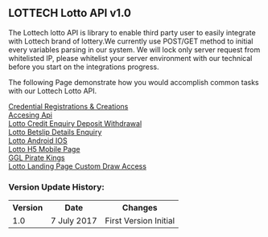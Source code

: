 ## **LOTTECH Lotto API v1.0**

The Lottech lotto API is library to enable third party user to easily integrate with Lottech brand of lottery.We currently use POST/GET method to initial every variables parsing in our system. We will lock only server request from whitelisted IP, please whitelist your server environment with our technical before you start on the integrations progress.

The following Page demonstrate how you would accomplish common tasks with our Lottech Lotto API.

[Credential Registrations & Creations](https://github.com/animatorx999/lottoAPI/wiki/1.-Credential-Registrations--&-Creations) <br>
[Accesing Api](https://github.com/animatorx999/lottoAPI/wiki/2.-Accessing-API) <br>
[Lotto Credit Enquiry Deposit Withdrawal](https://github.com/animatorx999/lottoAPI/wiki/3.-Lotto-Credit-Enquiry---Deposit---Withdrawal) <br>
[Lotto Betslip Details Enquiry](https://github.com/animatorx999/lottoAPI/wiki/4.-Lotto-Betslip-Details-Enquiry) <br>
[Lotto Android IOS](https://github.com/animatorx999/lottoAPI/wiki/5.-Lotto-Android---IOS) <br>
[Lotto H5 Mobile Page](https://github.com/animatorx999/lottoAPI/wiki/6.-Lotto-H5---Mobile-Page) <br>
[GGL Pirate Kings](https://github.com/animatorx999/lottoAPI/wiki/7.-GGL---Pirate-Kings) <br>
[Lotto Landing Page Custom Draw Access](https://github.com/animatorx999/lottoAPI/wiki/8.-Lotto-Landing-Page---Custom-Draw-Access) <br>
### Version Update History:
<table>
<tr><th>Version</th><th>Date</th><th>Changes</th></tr>
<tr><td>1.0</td><td>7 July 2017</td><td>First Version Initial</td></tr>
</table>
